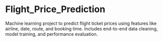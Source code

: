 # Flight_Price_Prediction
Machine learning project to predict flight ticket prices using features like airline, date, route, and booking time. Includes end-to-end data cleaning, model training, and performance evaluation.
